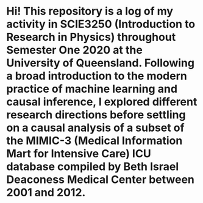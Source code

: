 # Hi! This repository is a log of my activity in SCIE3250 (Introduction to Research in Physics) throughout Semester One 2020 at the University of Queensland. Following a broad introduction to the modern practice of machine learning and causal inference, I explored different research directions before settling on a causal analysis of a subset of the MIMIC-3 (Medical Information Mart for Intensive Care) ICU database compiled by Beth Israel Deaconess Medical Center between 2001 and 2012.
